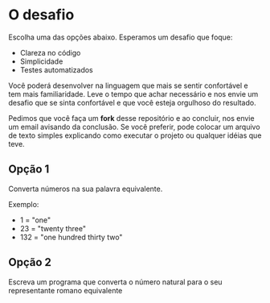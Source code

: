 # O desafio

Escolha uma das opções abaixo. Esperamos um desafio que foque:

- Clareza no código
- Simplicidade
- Testes automatizados

Você poderá desenvolver na linguagem que mais se sentir confortável e tem mais familiaridade. Leve o tempo que achar necessário e nos envie um desafio que se sinta confortável e que você esteja orgulhoso do resultado.



Pedimos que você faça um **fork** desse repositório e ao concluir, nos envie um email avisando da conclusão. Se você preferir, pode colocar um arquivo de texto simples explicando como executar o projeto ou qualquer idéias que teve.

## Opção 1

Converta números na sua palavra equivalente.

Exemplo: 

- 1 = "one"
- 23 = "twenty three"
- 132 =  "one hundred thirty two"



## Opção 2	

Escreva um programa que converta o número natural para o seu representante romano equivalente